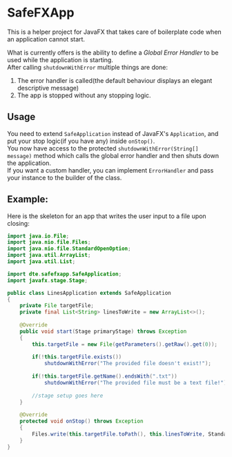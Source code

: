 # SafeFXApp
This is a helper project for JavaFX that takes care of boilerplate code when an application cannot start.

What is currently offers is the ability to define a _Global Error Handler_ to be used while the application is starting.\
After calling `shutdownWithError` multiple things are done:
1. The error handler is called(the default behaviour displays an elegant descriptive message)
2. The app is stopped without any stopping logic.

## Usage

You need to extend `SafeApplication` instead of JavaFX's `Application`, and put your stop logic(if you have any) inside `onStop()`.\
You now have access to the protected `shutdownWithError(String[] message)` method which calls the global error handler and then shuts down the application.\
If you want a custom handler, you can implement `ErrorHandler` and pass your instance to the builder of the class.

## Example:
Here is the skeleton for an app that writes the user input to a file upon closing:
```java
import java.io.File;
import java.nio.file.Files;
import java.nio.file.StandardOpenOption;
import java.util.ArrayList;
import java.util.List;

import dte.safefxapp.SafeApplication;
import javafx.stage.Stage;

public class LinesApplication extends SafeApplication
{
	private File targetFile;
	private final List<String> linesToWrite = new ArrayList<>();
	
	@Override
	public void start(Stage primaryStage) throws Exception 
	{
		this.targetFile = new File(getParameters().getRaw().get(0));
		
		if(!this.targetFile.exists())
			shutdownWithError("The provided file doesn't exist!");
		
		if(!this.targetFile.getName().endsWith(".txt"))
			shutdownWithError("The provided file must be a text file!");
		
		//stage setup goes here
	}
	
	@Override
	protected void onStop() throws Exception 
	{
		Files.write(this.targetFile.toPath(), this.linesToWrite, StandardOpenOption.APPEND);
	}
}
```
